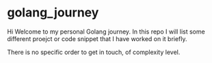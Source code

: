 # golang_journey

Hi Welcome to my personal Golang journey. In this repo I will list some different proejct or code snippet that I have worked on it briefly.

There is no specific order to get in touch, of complexity level.
